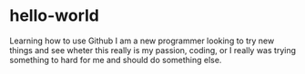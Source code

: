 # hello-world
Learning how to use Github
I am a new programmer looking to try new things and see wheter this really is my passion, coding, or I really was trying something to hard for me and should do something else.
